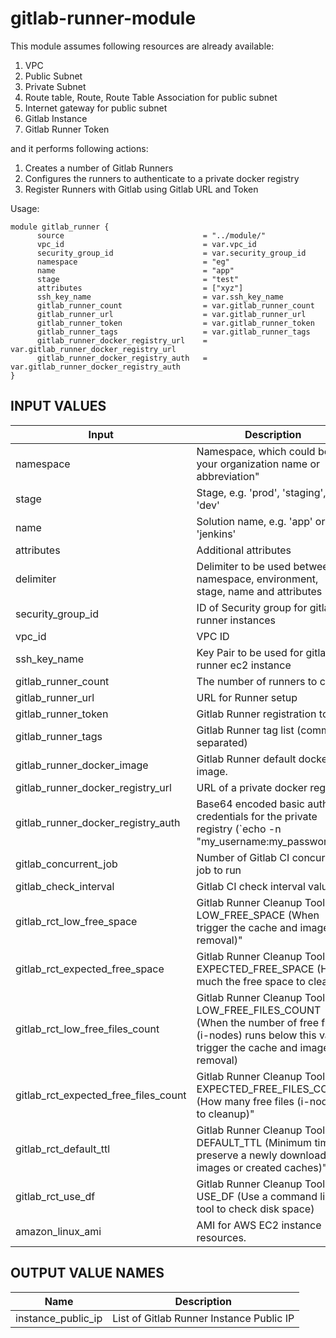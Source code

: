 # gitlab-runner-module

This module assumes following resources are already available:
1. VPC
2. Public Subnet
3. Private Subnet
4. Route table, Route, Route Table Association for public subnet
5. Internet gateway for public subnet
6. Gitlab Instance
7. Gitlab Runner Token

and it performs following actions:
1. Creates a number of Gitlab Runners
2. Configures the runners to authenticate to a private docker registry
3. Register Runners with Gitlab using Gitlab URL and Token

Usage:
```
module gitlab_runner {
      source                               = "../module/"
      vpc_id                               = var.vpc_id
      security_group_id                    = var.security_group_id
      namespace                            = "eg"
      name                                 = "app"
      stage                                = "test"
      attributes                           = ["xyz"]
      ssh_key_name                         = var.ssh_key_name
      gitlab_runner_count                  = var.gitlab_runner_count
      gitlab_runner_url                    = var.gitlab_runner_url
      gitlab_runner_token                  = var.gitlab_runner_token
      gitlab_runner_tags                   = var.gitlab_runner_tags
      gitlab_runner_docker_registry_url    = var.gitlab_runner_docker_registry_url
      gitlab_runner_docker_registry_auth   = var.gitlab_runner_docker_registry_auth
}
```

## INPUT VALUES

| Input                                | Description                                                                                                                                           | Type    | Default                  | Required |
| -------------------------------------| ------------------------------------------------------------------------------------------------------------------------------------------------------| --------|--------------------------|----------|
| namespace                            | Namespace, which could be your organization name or abbreviation"                                                                                     | `string`| ""                       | yes      |
| stage                                | Stage, e.g. 'prod', 'staging', 'dev'                                                                                                                  | `string`| ""                       | yes      |
| name                                 | Solution name, e.g. 'app' or 'jenkins'                                                                                                                | `string`| ""                       | yes      |
| attributes                           | Additional attributes                                                                                                                                 | `list`  | `<list>`                 | no       |           
| delimiter                            | Delimiter to be used between namespace, environment, stage, name and attributes                                                                       | `string`| "-"                      | no       |
| security_group_id                    | ID of Security group for gitlab runner instances                                                                                                      | `string`| ""                       | yes      |
| vpc_id                               | VPC ID                                                                                                                                                | `string`| ""                       | yes      |
| ssh_key_name                         | Key Pair to be used for gitlab-runner ec2 instance                                                                                                    | `string`| ""                       | yes      |
| gitlab_runner_count                  | The number of runners to create                                                                                                                       | `number`| `2`                      | no       |
| gitlab_runner_url                    | URL for Runner setup                                                                                                                                  | `string`| ""                       | yes      |
| gitlab_runner_token                  | Gitlab Runner registration token                                                                                                                      | `string`| ""                       | yes      |
| gitlab_runner_tags                   | Gitlab Runner tag list (comma separated)                                                                                                              | `string`| ""                       | yes      |
| gitlab_runner_docker_image           | Gitlab Runner default docker image.                                                                                                                   | `string`| `alpine:3.9`             | no       |
| gitlab_runner_docker_registry_url    | URL of a private docker registry.                                                                                                                     | `string`| ""                       | no       |
| gitlab_runner_docker_registry_auth   | Base64 encoded basic auth credentials for the private registry (`echo -n "my_username:my_password" | base64`).                                        | `string`| ""                       | no       |
| gitlab_concurrent_job                | Number of Gitlab CI concurrent job to run                                                                                                             | `string`| `"4"`                    | no       |
| gitlab_check_interval                | Gitlab CI check interval value                                                                                                                        | `string`| `"0"`                    | no       |
| gitlab_rct_low_free_space            | Gitlab Runner Cleanup Tool - LOW_FREE_SPACE (When trigger the cache and image removal)"                                                               | `string`| `"1G"`                   | no       |
| gitlab_rct_expected_free_space       | Gitlab Runner Cleanup Tool - EXPECTED_FREE_SPACE (How much the free space to cleanup)                                                                 | `string`| `"2G"`                   | no       |
| gitlab_rct_low_free_files_count      | Gitlab Runner Cleanup Tool - LOW_FREE_FILES_COUNT (When the number of free files (i-nodes) runs below this value trigger the cache and image removal) | `number`| `"131072"`               | no       |
| gitlab_rct_expected_free_files_count | Gitlab Runner Cleanup Tool - EXPECTED_FREE_FILES_COUNT (How many free files (i-nodes) to cleanup)"                                                    | `string`| `"262144"`               | no       |
| gitlab_rct_default_ttl               | Gitlab Runner Cleanup Tool - DEFAULT_TTL (Minimum time to preserve a newly downloaded images or created caches)"                                      | `string`| `"1m"`                   | no       |
| gitlab_rct_use_df                    | Gitlab Runner Cleanup Tool - USE_DF (Use a command line df tool to check disk space)                                                                  | `string`| `"1"`                    | no       |
| amazon_linux_ami                     | AMI for AWS EC2 instance resources.                                                                                                                   | `string`| `"ami-0ff8a91507f77f867"`| no       |

## OUTPUT VALUE NAMES

| Name                              | Description                                   | 
| ----------------------------------| ----------------------------------------------| 
| instance_public_ip                | List of Gitlab Runner Instance   Public IP    | 
